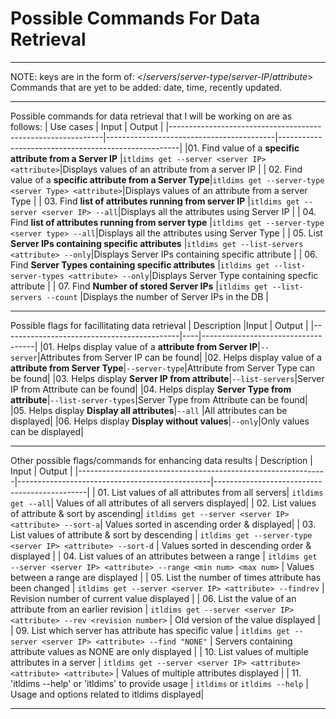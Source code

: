 # Possible Commands For Data Retrieval
___
NOTE: keys are in the form of: </*servers*/*server-type*/*server-IP*/*attribute*>  
Commands that are yet to be added: date, time, recently updated.   
___
Possible commands for data retrieval that I will be working on are as follows:
| Use cases                                                 | Input                                      | Output                                              |
|-------------------------------------------------------------|------------------------------------------|-----------------------------------------------------|
|01. Find value of a **specific attribute from a Server IP**  |`itldims get --server <server IP> <attribute>`|Displays values of an attribute from a server IP  |
| 02. Find value of a **specific attribute from a Server Type**|`itldims get --server-type <server Type> <attribute>`|Displays values of an attribute from a server Type |
| 03. Find **list of attributes running from server IP**       |`itldims get --server <server IP> --all`|Displays all the attributes using Server IP       |
| 04. Find **list of attributes running from server type**     |`itldims get --server-type <server type> --all`|Displays all the attributes using Server Type    |
| 05. List **Server IPs containing specific attributes**       |`itldims get --list-servers <attribute> --only`|Displays Server IPs containing specific attribute |
| 06. Find **Server Types containing specific attributes**     |`itldims get --list-server-types <attribute> --only`|Displays Server Type containing specfic attribute |
| 07. Find **Number of stored Server IPs**                     |`itldims get --list-servers --count`           |Displays the number of Server IPs in the DB |

___
Possible flags for facillitating data retrieval
| Description                                     |Input | Output                      |
|--------------------------------------------|----|------------------------------------|
|01. Helps display value of a **attribute from Server IP**|`--server`|Attributes from Server IP can be found|
|02. Helps display value of a **attribute from Server Type**|`--server-type`|Attribute from Server Type can be found|
|03. Helps display **Server IP from attribute**|`--list-servers`|Server IP from Attribute can be found|
|04. Helps display **Server Type from attribute**|`--list-server-types`|Server Type from Attribute can be found|
|05. Helps display **Display all attributes**|`--all` |All attributes can be displayed|
|06. Helps display **Display without values**|`--only`|Only values can be displayed|
____

Other possible flags/commands for enhancing data results
| Description                                                  | Input                                          | Output                                       |
|--------------------------------------------------------------|------------------------------------------------|----------------------------------------------|
| 01. List values of all attributes from all servers| `itldims get --all`| Values of all attributes of all servers displayed|
| 02. List values of attribute & sort by ascending| `itldims get --server <server IP> <attribute> --sort-a`| Values sorted in ascending order & displayed|
| 03. List values of attribute & sort by descending             | `itldims get --server-type <server IP> <attribute> --sort-d`                    | Values sorted in descending order & displayed                        |
| 04. List values of an attributes between a range              | `itldims get --server <server IP> <attribute> --range <min num> <max num>` | Values between a range are displayed                                 |
| 05. List the number of times attribute has been changed       | `itldims get --server <server IP> <attribute> --findrev`                   | Revision number of current value displayed                           |
| 06. List the value of an attribute from an earlier revision   | `itldims get --server <server IP> <attribute> --rev <revision number>`     | Old version of the value displayed                                   |
| 09. List which server has attribute has specific value        | `itldims get --server <server IP> <attribute> --find "NONE"`               | Servers containing attribute values as NONE are only displayed       |
| 10. List values of multiple attributes in a server           | `itldims get --server <server IP> <attribute> <attribute> <attribute>`     | Values of multiple attributes displayed  |
| 11. 'itldims --help' or 'itldims' to provide usage           | `itldims` or `itldims --help`                                           | Usage and options related to itldims displayed|
___
